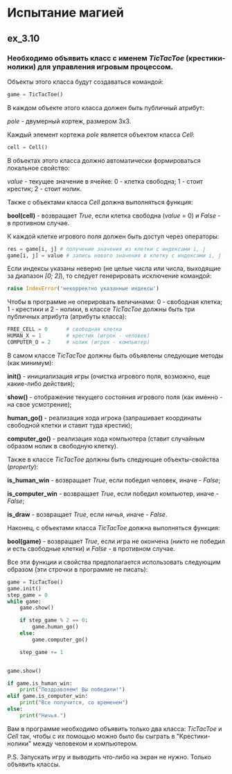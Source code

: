 # Испытание магией

## ex_3.10

### Необходимо объявить класс с именем _TicTacToe_ (крестики-нолики) для управления игровым процессом.

Объекты этого класса будут создаваться командой:

```python
game = TicTacToe()
```

В каждом объекте этого класса должен быть публичный атрибут:

_pole_ - двумерный кортеж, размером 3x3.

Каждый элемент кортежа _pole_ является объектом класса _Cell_:

```python
cell = Cell()
```

В объектах этого класса должно автоматически формироваться локальное свойство:

_value_ - текущее значение в ячейке:
0 - клетка свободна;
1 - стоит крестик;
2 - стоит нолик.

Также с объектами класса _Cell_ должна выполняться функция:

**bool(cell)** - возвращает _True_, если клетка свободна (_value_ = 0) и _False_ - в противном случае.

К каждой клетке игрового поля должен быть доступ через операторы:

```python
res = game[i, j] # получение значения из клетки с индексами i, j
game[i, j] = value # запись нового значения в клетку с индексами i, j
```

Если индексы указаны неверно (не целые числа или числа, выходящие за диапазон _[0; 2]_), то следует генерировать исключение командой:

```python
raise IndexError('некорректно указанные индексы')
```

Чтобы в программе не оперировать величинами:
0 - свободная клетка;
1 - крестики и 2 - нолики, в классе _TicTacToe_ должны быть три публичных атрибута (атрибуты класса):

```python
FREE_CELL = 0      # свободная клетка
HUMAN_X = 1        # крестик (игрок - человек)
COMPUTER_O = 2     # нолик (игрок - компьютер)
```

В самом классе _TicTacToe_ должны быть объявлены следующие методы (как минимум):

**init()** - инициализация игры (очистка игрового поля, возможно, еще какие-либо действия);

**show()** - отображение текущего состояния игрового поля (как именно - на свое усмотрение);

**human_go()** - реализация хода игрока (запрашивает координаты свободной клетки и ставит туда крестик);

**computer_go()** - реализация хода компьютера (ставит случайным образом нолик в свободную клетку).

Также в классе _TicTacToe_ должны быть следующие объекты-свойства (_property_):

**is_human_win** - возвращает _True_, если победил человек, иначе - _False_;

**is_computer_win** - возвращает _True_, если победил компьютер, иначе - _False_;

**is_draw** - возвращает _True_, если ничья, иначе - _False_.

Наконец, с объектами класса _TicTacToe_ должна выполняться функция:

**bool(game)** - возвращает _True_, если игра не окончена (никто не победил и есть свободные клетки) и _False_ - в противном случае.

Все эти функции и свойства предполагается использовать следующим образом (эти строчки в программе не писать):

```python
game = TicTacToe()
game.init()
step_game = 0
while game:
    game.show()

    if step_game % 2 == 0:
        game.human_go()
    else:
        game.computer_go()

    step_game += 1


game.show()

if game.is_human_win:
    print("Поздравляем! Вы победили!")
elif game.is_computer_win:
    print("Все получится, со временем")
else:
    print("Ничья.")
```

Вам в программе необходимо объявить только два класса: _TicTacToe_ и _Cell_ так, чтобы с их помощью можно было бы сыграть в "Крестики-нолики" между человеком и компьютером.

P.S. Запускать игру и выводить что-либо на экран не нужно. Только объявить классы.

